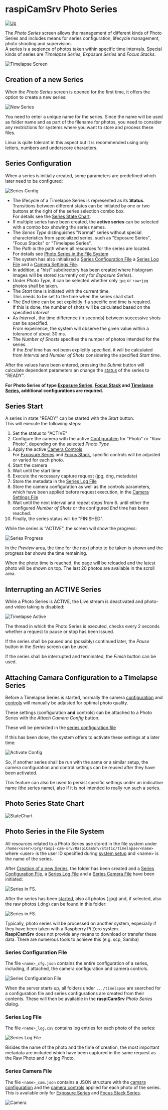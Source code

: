 # raspiCamSrv Photo Series

[![Up](img/goup.gif)](./UserGuide.md)


The *Photo Series* screen allows the management of different kinds of Photo Series and includes means for series configuration, lifecycle management, photo shooting and supervision.   
A series is a seqience of photos taken within specific time intervals. Special kinds of series are *Timelapse Series*, *Exposure Series* and *Focus Stacks*.

![Timelapse Screen](img/Photoseries2.jpg)

## Creation of a new Series

When the *Photo Series* screen is opened for the first time, it offers the option to create a new series:

![New Series](img/Photoseries0.jpg)

You need to enter a unique name for the series. Since the name will be used as folder name and as part of the filename for photos, you need to consider any restrictions for systems where you want to store and process these files.

Linux is quite tolerant in this aspect but it is recommended using only letters, numbers and underscore characters.

## Series Configuration

When a series is initially created, some parameters are predefined which later need to be configured:

![Series Config](img/Photoseries1.jpg)

- The lifecycle of a Timelapse Series is represented as its **Status**.   
Transitions between different states can be initiated by one or two buttons at the right of the series selection combo box.   
For details see the [Series State Chart](#photo-series-state-chart).
- If multiple series have been created, the **active series** can be selected with a combo box showing the series names.
- The *Series Type* distinguishes "Normal" series without special characteristics from specialized series, such as "Exposure Series", "Focus Stacks" or "Timelapse Series".
- The *Path* is the path where all resources for the series are located.   
For details see [Photo Series in the File System](#photo-series-in-the-file-system)
- The system has also initialized a [Series Configuration File](#series-configuration-file) a [Series Log File](#series-log-file) and a [Camera Settings File](#series-camera-file).
- In addition, a "hist" subdirectory has been created where histogram images will be stored (currently only for *Exposure Series*).
- Under *Photo Type*, it can be selected whether only ```jpg``` or ```raw+jpg``` photos shall be taken.
- The *Start* time is initiated with the current time.   
This needs to be set to the time when the series shall start.
- The *End* time can be set explicitly if a specific end time is required.   
If this is done, the number of shots will be calculated based on the specified *Interval*
- As *Interval* , the time difference (in seconds) between successive shots can be specified.   
From experience, the system will observe the given value within a tolerance of about 30 ms.
- The *Number of Shosts* specifies the numper of photos intended for the series.   
If the *End* time has not been explicitly specified, it will be calculated from *Interval* and *Number of Shots* considering the specified *Start* time.

After the values have been entered, pressing the *Submit* button will calculate dependent parameters an change the [status](#photo-series-state-chart) of the series to "READY".

**For Photo Series of type [Exposure Series](./PhotoSeriesExp.md), [Focus Stack](./PhotoSeriesFocus.md) and [Timelapse Series](./PhotoSeriesTimelapse.md), additional configurations are required.**

## Series Start

A series in state "READY" can be started with the *Start* button.   
This will execute the following steps:

1. Set the status to "ACTIVE"
2. Configure the camera with the active [Configuratien](./Configuration.md) for "Photo" or "Raw Photo", depending on the selected *Photo Type*
3. Apply the active [Camera Controls](./CameraControls.md)<br>For [Exposure Series](./PhotoSeriesExp.md) and [Focus Stack](./PhotoSeriesFocus.md), specific controls will be adjusted or varied for each photo.
4. Start the camera
5. Wait until the start time
6. Execute the necessary capture request (jpg, dng, metadata)
7. Store the metadata in the [Series Log File](#series-log-file)
8. Store the camera configuration as well as the controls parameters, which have been applied before request execution, in the [Camera Settings File](#series-camera-file)
9. Wait until the next interval and repeat steps from 6. until either the configured *Number of Shots* or the configured *End* time has been reached.
10. Finally, the series status will be "FINISHED".

While the series is "ACTIVE", the screen will show the progress:

![Series Progress](img/Photoseries2.jpg)

In the *Preview* area, the time for the next photo to be taken is shown and the progress bar shows the time remaining.

When the photo time is reached, the page will be reloaded and the latest photo will be shown on top. The last 20 photos are available in the scroll area.

## Interrupting an ACTIVE Series

While a Photo Series is ACTIVE, the Live stream is deactivated and photo- and video taking is disabled:

![Timelapse Active](img/Photoseries3.jpg)

The thread in which the Photo Series is executed, checks every 2 seconds whether a request to pause or stop has been issued.

If the series shall be paused and (possibly) continued later, the *Pause* button in the *Series* screen can be used.

If the series shall be interrupted and terminated, the *Finish* button can be used.

## Attaching Camara Configuration to a Timelapse Series

Before a Timelapse Series is started, normally the camera [configuration](./Configuration.md) and [controls](./CameraControls.md) will manually be adjusted for optimal photo quality.

These settings (configuration **and** controls) can be attached to a Photo Series with the *Attach Camera Config* button.

These will be persisted in the [series configuration file](#series-configuration-file)

If this has been done, the system offers to activate these settings at a later time:

![Activate Config](img/PhotoSeries4.jpg)

So, if another series shall be run with the same or a similar setup, the camera configuration and control settings can be reused after they have been activated.

This feature can also be used to persist specific settings under an indicative name (the series name), also if it is not intended to really run such a series.


## Photo Series State Chart

![StateChart](img/PhotoSeriesStateChart.jpg)

## Photo Series in the File System

All resources related to a Photo Series ase stored in the file system under   
```/home/<user>/prg/raspi-cam-srv/RaspiCamSrv/static/timelapse/<name>```   
where \<user> is the user ID specified during [system setup](../README.md#system-setup) and \<name> is the name of the series.

After [Creation of a new Series](#creation-of-a-new-series), the folder has been created and a [Series Configuration File](#series-configuration-file), a [Series Log File](#series-log-file) and a [Series Camera File](#series-camera-file) have been initiated:

![Series in FS](img/PhotoSeries5.jpg).

After the series has been [started](#series-start), also all photos (.jpg) and, if selected, also the raw photos (.dng) can be found in this folder:

![Series in FS](img/PhotoSeries6.jpg).

Typically, photo series will be processed on another system, especially if they have been taken with a Raspberry Pi Zero system.   
**RaspiCamSrv** does not provide any means to download or transfer these data. There are numerous tools to achieve this (e.g. scp, Samba)

### Series Configuration File

The file ```<name>_cfg.json``` contains the entire configuration of a series, including, if attached, the camera configuration and camera controls.

![Series Configuration File](img/PhotoSeries7.jpg)

When the server starts up, all folders under ```.../timelapse``` are searched for a configuration file and series configurations are created from their contents. These will then be available in the **raspiCamSrv** *Photo Series* dialog.

### Series Log File

The file ```<name>_log.csv``` contains log entries for each photo of the series:

![Series Log File](img/PhotoSeries8.jpg)

Bisides the name of the photo and the time of creation, the most important metadata are included which have been captured in the same request as the Raw Photo and / or jpg Photo.

### Series Camera File

The file ```<name>_cam.json``` contains a JSON structure with the [camara configuration](./Configuration.md) and the [camera controls](./CameraControls.md) applied for each photo of the series. This is available only for [Exposure Series](./PhotoSeriesExp.md) and [Focus Stack Series](./PhotoSeriesFocus.md).

![Camera](img/PhotoSeriesExp3.jpg)